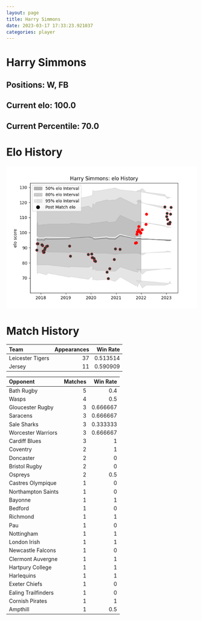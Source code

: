 ```yaml
---  
layout: page  
title: Harry Simmons  
date: 2023-03-17 17:33:23.921037  
categories: player  
---
```

# Harry Simmons

## Positions: W, FB

## Current elo: 100.0

## Current Percentile: 70.0

# Elo History


![elo history](history_HarrySimmons.png)
# Match History


| Team             |   Appearances |   Win Rate |
|:-----------------|--------------:|-----------:|
| Leicester Tigers |            37 |   0.513514 |
| Jersey           |            11 |   0.590909 |

| Opponent            |   Matches |   Win Rate |
|:--------------------|----------:|-----------:|
| Bath Rugby          |         5 |   0.4      |
| Wasps               |         4 |   0.5      |
| Gloucester Rugby    |         3 |   0.666667 |
| Saracens            |         3 |   0.666667 |
| Sale Sharks         |         3 |   0.333333 |
| Worcester Warriors  |         3 |   0.666667 |
| Cardiff Blues       |         3 |   1        |
| Coventry            |         2 |   1        |
| Doncaster           |         2 |   0        |
| Bristol Rugby       |         2 |   0        |
| Ospreys             |         2 |   0.5      |
| Castres Olympique   |         1 |   0        |
| Northampton Saints  |         1 |   0        |
| Bayonne             |         1 |   1        |
| Bedford             |         1 |   0        |
| Richmond            |         1 |   1        |
| Pau                 |         1 |   0        |
| Nottingham          |         1 |   1        |
| London Irish        |         1 |   1        |
| Newcastle Falcons   |         1 |   0        |
| Clermont Auvergne   |         1 |   1        |
| Hartpury College    |         1 |   1        |
| Harlequins          |         1 |   1        |
| Exeter Chiefs       |         1 |   0        |
| Ealing Trailfinders |         1 |   0        |
| Cornish Pirates     |         1 |   1        |
| Ampthill            |         1 |   0.5      |